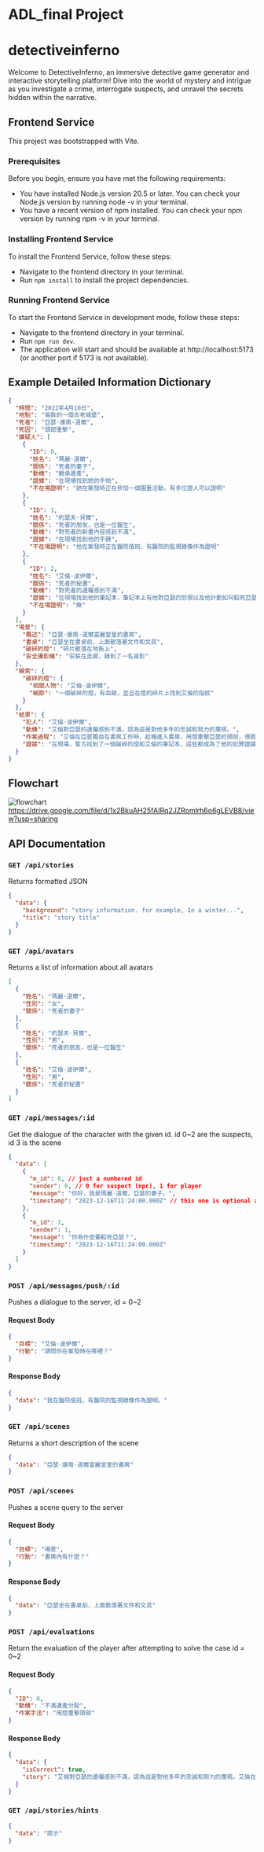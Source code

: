 # ADL_final Project

# detectiveinferno

Welcome to DetectiveInferno, an immersive detective game generator and interactive storytelling platform! Dive into the world of mystery and intrigue as you investigate a crime, interrogate suspects, and unravel the secrets hidden within the narrative.

## Frontend Service

This project was bootstrapped with Vite.

### Prerequisites

Before you begin, ensure you have met the following requirements:

- You have installed Node.js version 20.5 or later. You can check your Node.js version by running node -v in your terminal.
- You have a recent version of npm installed. You can check your npm version by running npm -v in your terminal.

### Installing Frontend Service

To install the Frontend Service, follow these steps:

- Navigate to the frontend directory in your terminal.
- Run `npm install` to install the project dependencies.

### Running Frontend Service

To start the Frontend Service in development mode, follow these steps:

- Navigate to the frontend directory in your terminal.
- Run `npm run dev`.
- The application will start and should be available at http://localhost:5173 (or another port if 5173 is not available).

## Example Detailed Information Dictionary

```json
{
  "時間": "2022年4月10日",
  "地點": "倫敦的一個古老城堡",
  "死者": "亞瑟·康南·道爾",
  "死因": "頭部重擊",
  "嫌疑人": [
    {
      "ID": 0,
      "姓名": "瑪麗·道爾",
      "關係": "死者的妻子",
      "動機": "繼承遺產",
      "證據": "在現場找到她的手帕",
      "不在場證明": "她在案發時正在參加一個園藝活動，有多位證人可以證明"
    },
    {
      "ID": 1,
      "姓名": "約瑟夫·貝爾",
      "關係": "死者的朋友，也是一位醫生",
      "動機": "對死者的新書內容感到不滿",
      "證據": "在現場找到他的手錶",
      "不在場證明": "他在案發時正在醫院值班，有醫院的監視錄像作為證明"
    },
    {
      "ID": 2,
      "姓名": "艾倫·波伊爾",
      "關係": "死者的秘書",
      "動機": "對死者的遺囑感到不滿",
      "證據": "在現場找到他的筆記本，筆記本上有他對亞瑟的怨恨以及他計劃如何殺死亞瑟的詳細描述",
      "不在場證明": "無"
    }
  ],
  "場景": {
    "概述": "亞瑟·康南·道爾富麗堂皇的書房",
    "書桌": "亞瑟坐在書桌前，上面散落著文件和文具",
    "破碎的燈": "碎片散落在地板上",
    "安全攝影機": "安裝在走廊，錄到了一名身影"
  },
  "線索": {
    "破碎的燈": {
      "相關人物": "艾倫·波伊爾",
      "細節": "一個破碎的燈，有血跡，並且在燈的碎片上找到艾倫的指紋"
    }
  },
  "結果": {
    "犯人": "艾倫·波伊爾",
    "動機": "艾倫對亞瑟的遺囑感到不滿，認為這是對他多年的忠誠和努力的蔑視。",
    "作案過程": "艾倫在亞瑟獨自在書房工作時，趁機進入書房，用燈重擊亞瑟的頭部，導致亞瑟當場死亡。",
    "證據": "在現場，警方找到了一個破碎的燈和艾倫的筆記本，這些都成為了他的犯罪證據。在燈的碎片上找到艾倫的指紋，並且在他的筆記本上找到他對亞瑟的怨恨以及他計劃如何殺死亞瑟的詳細描述。"
  }
}
```

## Flowchart

![flowchart](image.png)
https://drive.google.com/file/d/1x2BkuAH25fAIRq2JZRomlrh6o6gLEVB8/view?usp=sharing

## API Documentation

### `GET /api/stories`

Returns formatted JSON

```json
{
  "data": {
    "background": "story information. for example, In a winter...",
    "title": "story title"
  }
}
```

### `GET /api/avatars`

Returns a list of information about all avatars

```json
[
  {
    "姓名": "瑪麗·道爾",
    "性別": "女",
    "關係": "死者的妻子"
  },
  {
    "姓名": "約瑟夫·貝爾",
    "性別": "男",
    "關係": "死者的朋友，也是一位醫生"
  },
  {
    "姓名": "艾倫·波伊爾",
    "性別": "男",
    "關係": "死者的秘書"
  }
]
```

### `GET /api/messages/:id`

Get the dialogue of the character with the given id. id 0~2 are the suspects, id 3 is the scene

```json
{
  "data": [
    {
      "m_id": 0, // just a numbered id
      "sender": 0, // 0 for suspect (npc), 1 for player
      "message": "你好，我是瑪麗·道爾，亞瑟的妻子。",
      "timestamp": "2023-12-16T11:24:00.000Z" // this one is optional as long as the order is correct
    },
    {
      "m_id": 1,
      "sender": 1,
      "message": "你為什麼要殺死亞瑟？",
      "timestamp": "2023-12-16T11:24:00.000Z"
    }
  ]
}
```

### `POST /api/messages/push/:id`

Pushes a dialogue to the server, id = 0~2

#### Request Body

```json
{
  "目標": "艾倫·波伊爾",
  "行動": "請問你在案發時在哪裡？"
}
```

#### Response Body

```json
{
  "data": "我在醫院值班，有醫院的監視錄像作為證明。"
}
```

### `GET /api/scenes`

Returns a short description of the scene

```json
{
  "data": "亞瑟·康南·道爾富麗堂皇的書房"
}
```

### `POST /api/scenes`

Pushes a scene query to the server

#### Request Body

```json
{
  "目標": "場景",
  "行動": "書房內有什麼？"
}
```

#### Response Body

```json
{
  "data": "亞瑟坐在書桌前，上面散落著文件和文具"
}
```

### `POST /api/evaluations`

Return the evaluation of the player after attempting to solve the case
id = 0~2

#### Request Body

```json
{
  "ID": 0,
  "動機": "不滿遺產分配",
  "作案手法": "用燈重擊頭部"
}
```

#### Response Body

```json
{
  "data": {
    "isCorrect": true,
    "story": "艾倫對亞瑟的遺囑感到不滿，認為這是對他多年的忠誠和努力的蔑視。艾倫在亞瑟獨自在書房工作時，趁機進入書房，用燈重擊亞瑟的頭部，導致亞瑟當場死亡。在現場，警方找到了一個破碎的燈和艾倫的筆記本，這些都成為了他的犯罪證據。在燈的碎片上找到艾倫的指紋，並且在他的筆記本上找到他對亞瑟的怨恨以及他計劃如何殺死亞瑟的詳細描述。"
  }
}
```

### `GET /api/stories/hints`

```json
{
  "data": "提示"
}
```
